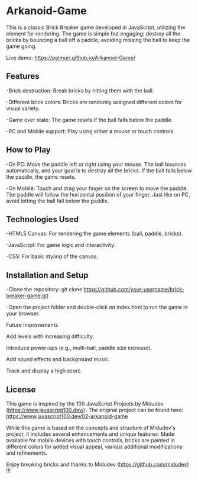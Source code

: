 # Arkanoid-Game

This is a classic Brick Breaker game developed in JavaScript, utilizing the <canvas> element for rendering. The game is simple but engaging: destroy all the bricks by bouncing a ball off a paddle, avoiding missing the ball to keep the game going.

Live demo: https://polmuri.github.io/Arkanoid-Game/

## Features

-Brick destruction: Break bricks by hitting them with the ball.

-Different brick colors: Bricks are randomly assigned different colors for visual variety.

-Game over state: The game resets if the ball falls below the paddle.

-PC and Mobile support: Play using either a mouse or touch controls.

## How to Play

-On PC: Move the paddle left or right using your mouse. The ball bounces automatically, and your goal is to destroy all the bricks. If the ball falls below the paddle, the game resets.

-On Mobile: Touch and drag your finger on the screen to move the paddle. The paddle will follow the horizontal position of your finger. Just like on PC, avoid letting the ball fall below the paddle.

## Technologies Used

-HTML5 Canvas: For rendering the game elements (ball, paddle, bricks).

-JavaScript: For game logic and interactivity.

-CSS: For basic styling of the canvas.

## Installation and Setup

-Clone the repository: git clone https://github.com/your-username/brick-breaker-game.git

-Open the project folder and double-click on index.html to run the game in your browser.

Future Improvements

Add levels with increasing difficulty.

Introduce power-ups (e.g., multi-ball, paddle size increase).

Add sound effects and background music.

Track and display a high score.

## License

This game is inspired by the 100 JavaScript Projects by Midudev (https://www.javascript100.dev/). The original project can be found here: https://www.javascript100.dev/02-arkanoid-game 

While this game is based on the concepts and structure of Midudev's project, it includes several enhancements and unique features: Made available for mobile devices with touch controls, bricks are painted in different colors for added visual appeal, various additional modifications and refinements.

Enjoy breaking bricks and thanks to Midudev (https://github.com/midudev) !!! 







